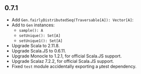 ## 0.7.1

* Add `Gen.fairlyDistributedSeq(Traversable[A]): Vector[A]`:
* Add to `Gen` instances:
  * `sample(): A`
  * `setUnique(): Set[A]`
  * `setUnique1(): Set[A]`
* Upgrade Scala to 2.11.8.
* Upgrade Scala.JS to 0.6.11.
* Upgrade Monocle to 1.2.1, for official Scala.JS support.
* Upgrade Scalaz 7.2.2, for official Scala.JS support.
* Fixed `test` module accidentally exporting a μtest dependency.

